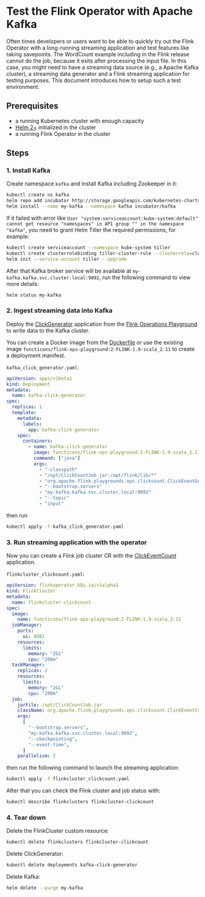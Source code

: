 # Test the Flink Operator with Apache Kafka

Often times developers or users want to be able to quickly try out the Flink Operator with a long-running streaming
application and test features like taking savepoints. The WordCount example including in the Flink release cannot do the
job, because it exits after processing the input file. In this case, you might need to have a streaming data source
(e.g., a Apache Kafka cluster), a streaming data generator and a Flink streaming application for testing purposes. This
document introduces how to setup such a test environment.

## Prerequisites

* a running Kubernetes cluster with enough capacity
* [Helm 2+](https://helm.sh/) initialized in the cluster
* a running Flink Operator in the cluster

## Steps

### 1. Install Kafka

Create namespace `kafka` and install Kafka including Zookeeper in it:

```bash
kubectl create ns kafka
helm repo add incubator http://storage.googleapis.com/kubernetes-charts-incubator
helm install --name my-kafka --namespace kafka incubator/kafka
```

If it failed with error like `User "system:serviceaccount:kube-system:default" cannot get resource "namespaces" in API
group "" in the namespace "kafka"`, you need to grant Helm Tiller the required permissions, for example:

```bash
kubectl create serviceaccount --namespace kube-system tiller
kubectl create clusterrolebinding tiller-cluster-rule --clusterrole=cluster-admin --serviceaccount=kube-system:tiller
helm init --service-account tiller --upgrade
```

After that Kafka broker service will be available at `my-kafka.kafka.svc.cluster.local:9092`, run the following command
to view more details:

```bash
helm status my-kafka
```

### 2. Ingest streaming data into Kafka

Deploy the [ClickGenerator](https://github.com/apache/flink-playgrounds/blob/master/docker/ops-playground-image/java/flink-playground-clickcountjob/src/main/java/org/apache/flink/playgrounds/ops/clickcount/ClickEventGenerator.java) application from the
[Flink Operations Playground](https://ci.apache.org/projects/flink/flink-docs-stable/getting-started/docker-playgrounds/flink-operations-playground.html) to write data to the Kafka cluster.

You can create a Docker image from the [Dockerfile](https://github.com/functicons/flink-playgrounds/blob/master/docker/ops-playground-image/Dockerfile) or use the existing image `functicons/flink-ops-playground:2-FLINK-1.9-scala_2.11` to create a deployment manifest.

`kafka_click_generator.yaml`:

```yaml
apiVersion: apps/v1beta1
kind: Deployment
metadata:
  name: kafka-click-generator
spec:
  replicas: 1
  template:
    metadata:
      labels:
        app: kafka-click-generator
    spec:
      containers:
        - name: kafka-click-generator
          image: functicons/flink-ops-playground:2-FLINK-1.9-scala_2.11
          command: ["java"]
          args:
            - "-classpath"
            - "/opt/ClickCountJob.jar:/opt/flink/lib/*"
            - "org.apache.flink.playgrounds.ops.clickcount.ClickEventGenerator"
            - "--bootstrap.servers"
            - "my-kafka.kafka.svc.cluster.local:9092"
            - "--topic"
            - "input"
```

then run

```bash
kubectl apply -f kafka_click_generator.yaml
```

### 3. Run streaming application with the operator

Now you can create a Flink job cluster CR with the [ClickEventCount](https://github.com/functicons/flink-playgrounds/blob/master/docker/ops-playground-image/java/flink-playground-clickcountjob/src/main/java/org/apache/flink/playgrounds/ops/clickcount/ClickEventCount.java)
application.

`flinkcluster_clickcount.yaml`:

```yaml
apiVersion: flinkoperator.k8s.io/v1alpha1
kind: FlinkCluster
metadata:
  name: flinkcluster-clickcount
spec:
  image:
    name: functicons/flink-ops-playground:2-FLINK-1.9-scala_2.11
  jobManager:
    ports:
      ui: 8081
    resources:
      limits:
        memory: "2Gi"
        cpu: "200m"
  taskManager:
    replicas: 2
    resources:
      limits:
        memory: "2Gi"
        cpu: "200m"
  job:
    jarFile: /opt/ClickCountJob.jar
    className: org.apache.flink.playgrounds.ops.clickcount.ClickEventCount
    args:
      [
        "--bootstrap.servers",
        "my-kafka.kafka.svc.cluster.local:9092",
        "--checkpointing",
        "--event-time",
      ]
    parallelism: 2
```

then run the following command to launch the streaming application:

```bash
kubectl apply -f flinkcluster_clickcount.yaml
```

After that you can check the Flink cluster and job status with:

```bash
kubectl describe flinkclusters flinkcluster-clickcount
```

### 4. Tear down

Delete the FlinkCluster custom resource:

```bash
kubectl delete flinkclusters flinkcluster-clickcount
```

Delete ClickGenerator:

```bash
kubectl delete deployments kafka-click-generator
```

Delete Kafka:

```bash
helm delete --purge my-kafka
```
